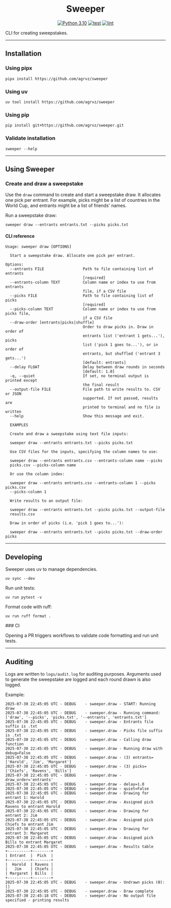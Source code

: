 <div align="center">

<head>
    <h1>Sweeper</h1>
</header>

<!-- Badges -->
[![Python 3.10](https://img.shields.io/badge/python-%3E=_3.10-blue.svg)](https://www.google.com)
[![test](https://github.com/agrvz/sweeper/actions/workflows/test.yml/badge.svg)](https://github.com/agrvz/sweeper/actions?query=workflow%3Atest)
[![lint](https://github.com/agrvz/sweeper/actions/workflows/lint.yml/badge.svg)](https://github.com/agrvz/sweeper/actions?query=workflow%3Alint)

</div>

CLI for creating sweepstakes.

---

## Installation

### Using pipx

```shell
pipx install https://github.com/agrvz/sweeper
```

### Using uv

```shell
uv tool install https://github.com/agrvz/sweeper
```

### Using pip

```shell
pip install git+https://github.com/agrvz/sweeper.git
```

### Validate installation

```shell
sweeper --help
```

---

## Using Sweeper

### Create and draw a sweepstake

Use the `draw` command to create and start a sweepstake draw. It allocates one pick per entrant. For example, picks might be a list of countries in the World Cup, and entrants might be a list of friends' names.

Run a sweepstake draw:
```shell
sweeper draw --entrants entrants.txt --picks picks.txt
```

#### CLI reference

```
Usage: sweeper draw [OPTIONS]

  Start a sweepstake draw. Allocate one pick per entrant.

Options:
  --entrants FILE                 Path to file containing list of entrants
                                  [required]
  --entrants-column TEXT          Column name or index to use from entrants
                                  file, if a CSV file
  --picks FILE                    Path to file containing list of picks
                                  [required]
  --picks-column TEXT             Column name or index to use from picks file,
                                  if a CSV file
  --draw-order [entrants|picks|shuffle]
                                  Order to draw picks in. Draw in order of
                                  entrants list ('entrant 1 gets...'), picks
                                  list ('pick 1 goes to...'), or in order of
                                  entrants, but shuffled ('entrant 3 gets...')
                                  [default: entrants]
  --delay FLOAT                   Delay between draw rounds in seconds
                                  [default: 1.0]
  -q, --quiet                     If set, no terminal output is printed except
                                  the final result
  --output-file FILE              File path to write results to. CSV or JSON
                                  supported. If not passed, results are
                                  printed to terminal and no file is written
  --help                          Show this message and exit.

  EXAMPLES

  Create and draw a sweepstake using text file inputs:

  sweeper draw --entrants entrants.txt --picks picks.txt

  Use CSV files for the inputs, specifying the column names to use:

  sweeper draw --entrants entrants.csv --entrants-column name --picks
  picks.csv --picks-column name

  Or use the column index:

  sweeper draw --entrants entrants.csv --entrants-column 1 --picks picks.csv
  --picks-column 1

  Write results to an output file:

  sweeper draw --entrants entrants.txt --picks picks.txt --output-file
  results.csv

  Draw in order of picks (i.e. 'pick 1 goes to...'):

  sweeper draw --entrants entrants.txt --picks picks.txt --draw-order picks
```

---

## Developing

Sweeper uses uv to manage dependencies.
```shell
uv sync --dev
```

Run unit tests:
```shell
uv run pytest -v
```

Format code with ruff:
```shell
uv run ruff format .
```

### CI

Opening a PR triggers workflows to validate code formatting and run unit tests.

---

## Auditing

Logs are written to `logs/audit.log` for auditing purposes. Arguments used to generate the sweepstake are logged and each round drawn is also logged.

Example:
```log
2025-07-30 22:45:05 UTC - DEBUG    - sweeper.draw - START: Running draw
2025-07-30 22:45:05 UTC - DEBUG    - sweeper.draw - Running command: ['draw', '--picks', 'picks.txt', '--entrants', 'entrants.txt']
2025-07-30 22:45:05 UTC - DEBUG    - sweeper.draw - Entrants file suffix is .txt
2025-07-30 22:45:05 UTC - DEBUG    - sweeper.draw - Picks file suffix is .txt
2025-07-30 22:45:05 UTC - DEBUG    - sweeper.draw - Calling draw function
2025-07-30 22:45:05 UTC - DEBUG    - sweeper.draw - Running draw with debug=False
2025-07-30 22:45:05 UTC - DEBUG    - sweeper.draw - (3) entrants=['Harold', 'Jim', 'Margaret']
2025-07-30 22:45:05 UTC - DEBUG    - sweeper.draw - (3) picks=['Chiefs', 'Ravens', 'Bills']
2025-07-30 22:45:05 UTC - DEBUG    - sweeper.draw - draw_order='entrants'
2025-07-30 22:45:05 UTC - DEBUG    - sweeper.draw - delay=1.0
2025-07-30 22:45:05 UTC - DEBUG    - sweeper.draw - quiet=False
2025-07-30 22:45:05 UTC - DEBUG    - sweeper.draw - Drawing for entrant 1: Harold
2025-07-30 22:45:05 UTC - DEBUG    - sweeper.draw - Assigned pick Ravens to entrant Harold
2025-07-30 22:45:05 UTC - DEBUG    - sweeper.draw - Drawing for entrant 2: Jim
2025-07-30 22:45:05 UTC - DEBUG    - sweeper.draw - Assigned pick Chiefs to entrant Jim
2025-07-30 22:45:05 UTC - DEBUG    - sweeper.draw - Drawing for entrant 3: Margaret
2025-07-30 22:45:05 UTC - DEBUG    - sweeper.draw - Assigned pick Bills to entrant Margaret
2025-07-30 22:45:05 UTC - DEBUG    - sweeper.draw - Results table
+----------+--------+
| Entrant  |  Pick  |
+----------+--------+
|  Harold  | Ravens |
|   Jim    | Chiefs |
| Margaret | Bills  |
+----------+--------+
2025-07-30 22:45:05 UTC - DEBUG    - sweeper.draw - Undrawn picks (0): []
2025-07-30 22:45:05 UTC - DEBUG    - sweeper.draw - Draw complete
2025-07-30 22:45:18 UTC - DEBUG    - sweeper.draw - No output file specified - printing results

```

